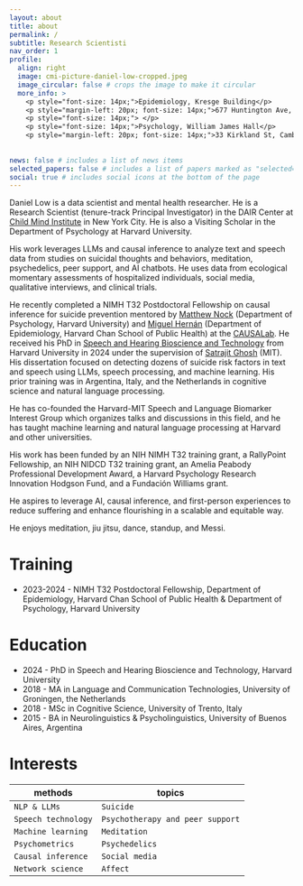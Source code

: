```yaml
---
layout: about
title: about
permalink: /
subtitle: Research Scientisti
nav_order: 1
profile:
  align: right
  image: cmi-picture-daniel-low-cropped.jpeg
  image_circular: false # crops the image to make it circular
  more_info: >
    <p style="font-size: 14px;">Epidemiology, Kresge Building</p>
    <p style="margin-left: 20px; font-size: 14px;">677 Huntington Ave, Boston, MA 02115, #820B</p>
    <p style="font-size: 14px;"> </p>
    <p style="font-size: 14px;">Psychology, William James Hall</p>
    <p style="margin-left: 20px; font-size: 14px;">33 Kirkland St, Cambridge, MA 02138, #1210</p>
    
    
news: false # includes a list of news items
selected_papers: false # includes a list of papers marked as "selected={true}"
social: true # includes social icons at the bottom of the page
---
```


Daniel Low is a data scientist and mental health researcher. He is a Research Scientist (tenure-track Principal Investigator) in the DAIR Center at [Child Mind Institute](https://childmind.org/science/) in New York City. He is also a Visiting Scholar in the Department of Psychology at Harvard University. 

His work leverages LLMs and causal inference to analyze text and speech data from studies on suicidal thoughts and behaviors, meditation, psychedelics, peer support, and AI chatbots. He uses data from ecological momentary assessments of hospitalized individuals, social media, qualitative interviews, and clinical trials. 

He recently completed a NIMH T32 Postdoctoral Fellowship on causal inference for suicide prevention mentored by [Matthew Nock](https://nocklab.fas.harvard.edu/people/matthew-k-nock-phd) (Department of Psychology, Harvard University) and [Miguel Hernán](https://miguelhernan.org/about) (Department of Epidemiology, Harvard Chan School of Public Health) at the [CAUSALab](https://hsph.harvard.edu/research/causalab/). He received his PhD in [Speech and Hearing Bioscience and Technology](https://shbtphd.hms.harvard.edu/) from Harvard University in 2024 under the supervision of [Satrajit Ghosh](https://satra.cogitatum.org/) (MIT). His dissertation focused on detecting dozens of suicide risk factors in text and speech using LLMs, speech processing, and machine learning. His prior training was in Argentina, Italy, and the Netherlands in cognitive science and natural language processing. 

He has co-founded the Harvard-MIT Speech and Language Biomarker Interest Group which organizes talks and discussions in this field, and he has taught machine learning and natural language processing at Harvard and other universities. 

His work has been funded by an NIH NIMH T32 training grant, a RallyPoint Fellowship, an NIH NIDCD T32 training grant, an Amelia Peabody Professional Development Award, a Harvard Psychology Research Innovation Hodgson Fund, and a Fundación Williams grant. 

He aspires to leverage AI, causal inference, and first-person experiences to reduce suffering and enhance flourishing in a scalable and equitable way. 

<!-- Fuss Family Research Fund, Chet and Will Griswold Suicide Prevention Fund, William A. Talley Fund in the Department of Psychology at Harvard University -->
He enjoys meditation, jiu jitsu, dance, standup, and Messi.


<!-- Daniel Low is a data scientist and mental health researcher. He is a Postdoctoral Fellow in the [CAUSALab](https://causalab.sph.harvard.edu/) at the Department of Epidemiology at the Harvard T. H. Chan School of Public Health, mentored by Miguel Hernán, and in the [Nock Lab](https://nocklab.fas.harvard.edu/), Department of Psychology at Harvard University, mentored by Matthew Nock, as part of the NIMH T32 grant on Comparative Effectiveness Research for Suicide Prevention. 
 
He completed his PhD in [Speech and Hearing Bioscience and Technology](https://shbtphd.hms.harvard.edu/) at Harvard University, carried out at the [Senseable Intelligence Group](https://sensein.group/) at MIT and was advised by Satrajit Ghosh (MIT, Harvard Medical School). 
 
His work focuses on using natural language processing and speech processing, and machine learning to predict suicidal thoughts and behaviors and understand the effects of meditation and psychedelics on mental health and affect. He is integrating these methods with psychometrics and causal inference to better measure and intervene on affect and symptoms during clinical and peer conversations. He uses data from ecological momentary assessments of hospitalized individuals, social media, psychotherapy sessions, and clinical trials. 

He has co-founded the Harvard-MIT Speech and Language Biomarker Interest Group which organizes talks and discussions in this field ([request to join here](https://groups.google.com/forum/#!forum/harvard-mit-speech-group/join)). He teaches workshops and [courses](https://danielmlow.github.io/teaching/) on machine learning and natural language processing at Harvard and other universities. 

His work has been funded by an NIH NIMH T32 training grant, a RallyPoint Fellowship, an NIH NIDCD T32 training grant, the NIH Common Fund Bridge2AI program, an Amelia Peabody Professional Development Award, and a Fundacion Williams grant.  -->

# Training
- 2023-2024 - NIMH T32 Postdoctoral Fellowship, Department of Epidemiology, Harvard Chan School of Public Health & Department of Psychology, Harvard University

# Education
- 2024 - PhD in Speech and Hearing Bioscience and Technology, Harvard University
- 2018 - MA in Language and Communication Technologies, University of Groningen, the Netherlands
- 2018 - MSc in Cognitive Science, University of Trento, Italy
- 2015 - BA in Neurolinguistics & Psycholinguistics, University of Buenos Aires, Argentina

# Interests

| **methods**                              | **topics**                        |
|------------------------------------------|-----------------------------------------|
| `NLP & LLMs`  | `Suicide`                             |
| `Speech technology`       | `Psychotherapy and peer support`                      |
| `Machine learning`                         | `Meditation`                |
| `Psychometrics`                         | `Psychedelics`                            |
| `Causal inference`                         | `Social media`                            |
| `Network science`                         | `Affect`                            |
